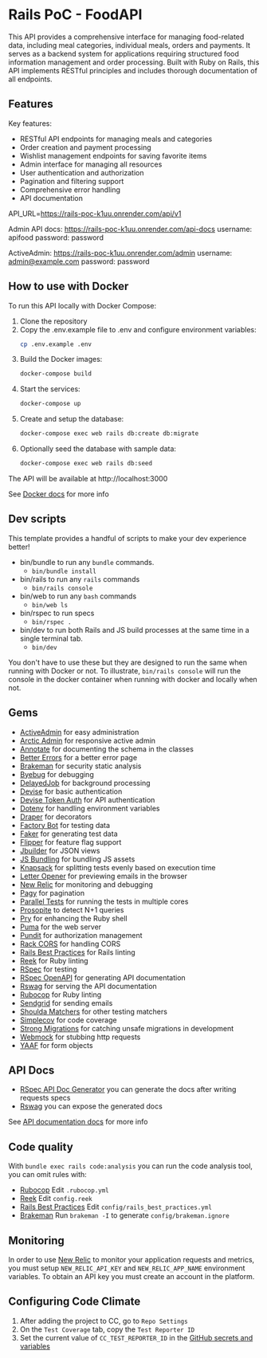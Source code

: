 # Rails PoC - FoodAPI

This API provides a comprehensive interface for managing food-related data, including meal categories, individual meals, orders and payments. It serves as a backend system for applications requiring structured food information management and order processing. Built with Ruby on Rails, this API implements RESTful principles and includes thorough documentation of all endpoints.

## Features

Key features:
- RESTful API endpoints for managing meals and categories
- Order creation and payment processing
- Wishlist management endpoints for saving favorite items
- Admin interface for managing all resources
- User authentication and authorization
- Pagination and filtering support
- Comprehensive error handling
- API documentation

API_URL=https://rails-poc-k1uu.onrender.com/api/v1

Admin API docs:
https://rails-poc-k1uu.onrender.com/api-docs
username: apifood
password: password

ActiveAdmin:
https://rails-poc-k1uu.onrender.com/admin
username: admin@example.com
password: password

## How to use with Docker

To run this API locally with Docker Compose:

1. Clone the repository
2. Copy the .env.example file to .env and configure environment variables:
   ```bash
   cp .env.example .env
   ```
3. Build the Docker images:
   ```bash
   docker-compose build
   ```
4. Start the services:
   ```bash
   docker-compose up
   ```
5. Create and setup the database:
   ```bash
   docker-compose exec web rails db:create db:migrate
   ```
6. Optionally seed the database with sample data:
   ```bash
   docker-compose exec web rails db:seed
   ```

The API will be available at http://localhost:3000


See [Docker docs](./docs/docker.md) for more info

## Dev scripts

This template provides a handful of scripts to make your dev experience better!

- bin/bundle to run any `bundle` commands.
  - `bin/bundle install`
- bin/rails to run any `rails` commands
  - `bin/rails console`
- bin/web to run any `bash` commands
  - `bin/web ls`
- bin/rspec to run specs
  - `bin/rspec .`
- bin/dev to run both Rails and JS build processes at the same time in a single terminal tab.
  - `bin/dev`

You don't have to use these but they are designed to run the same when running with Docker or not.
To illustrate, `bin/rails console` will run the console in the docker container when running with docker and locally when not.

## Gems

- [ActiveAdmin](https://github.com/activeadmin/activeadmin) for easy administration
- [Arctic Admin](https://github.com/cprodhomme/arctic_admin) for responsive active admin
- [Annotate](https://github.com/ctran/annotate_models) for documenting the schema in the classes
- [Better Errors](https://github.com/charliesome/better_errors) for a better error page
- [Brakeman](https://github.com/presidentbeef/brakeman) for security static analysis
- [Byebug](https://github.com/deivid-rodriguez/byebug) for debugging
- [DelayedJob](https://github.com/collectiveidea/delayed_job) for background processing
- [Devise](https://github.com/plataformatec/devise) for basic authentication
- [Devise Token Auth](https://github.com/lynndylanhurley/devise_token_auth) for API authentication
- [Dotenv](https://github.com/bkeepers/dotenv) for handling environment variables
- [Draper](https://github.com/drapergem/draper) for decorators
- [Factory Bot](https://github.com/thoughtbot/factory_bot) for testing data
- [Faker](https://github.com/stympy/faker) for generating test data
- [Flipper](https://github.com/jnunemaker/flipper) for feature flag support
- [Jbuilder](https://github.com/rails/jbuilder) for JSON views
- [JS Bundling](https://github.com/rails/jsbundling-rails) for bundling JS assets
- [Knapsack](https://github.com/KnapsackPro/knapsack) for splitting tests evenly based on execution time
- [Letter Opener](https://github.com/ryanb/letter_opener) for previewing emails in the browser
- [New Relic](https://github.com/newrelic/newrelic-ruby-agent) for monitoring and debugging
- [Pagy](https://github.com/ddnexus/pagy) for pagination
- [Parallel Tests](https://github.com/grosser/parallel_tests) for running the tests in multiple cores
- [Prosopite](https://github.com/charkost/prosopite) to detect N+1 queries
- [Pry](https://github.com/pry/pry) for enhancing the Ruby shell
- [Puma](https://github.com/puma/puma) for the web server
- [Pundit](https://github.com/varvet/pundit) for authorization management
- [Rack CORS](https://github.com/cyu/rack-cors) for handling CORS
- [Rails Best Practices](https://github.com/flyerhzm/rails_best_practices) for Rails linting
- [Reek](https://github.com/troessner/reek) for Ruby linting
- [RSpec](https://github.com/rspec/rspec) for testing
- [RSpec OpenAPI](https://github.com/exoego/rspec-openapi) for generating API documentation
- [Rswag](https://github.com/rswag/rswag) for serving the API documentation
- [Rubocop](https://github.com/bbatsov/rubocop/) for Ruby linting
- [Sendgrid](https://github.com/stephenb/sendgrid) for sending emails
- [Shoulda Matchers](https://github.com/thoughtbot/shoulda-matchers) for other testing matchers
- [Simplecov](https://github.com/colszowka/simplecov) for code coverage
- [Strong Migrations](https://github.com/ankane/strong_migrations) for catching unsafe migrations in development
- [Webmock](https://github.com/bblimke/webmock) for stubbing http requests
- [YAAF](https://github.com/rootstrap/yaaf) for form objects

## API Docs

- [RSpec API Doc Generator](https://github.com/exoego/rspec-openapi) you can generate the docs after writing requests specs
- [Rswag](https://github.com/rswag/rswag) you can expose the generated docs

See [API documentation docs](./docs/api_documentation.md) for more info

## Code quality

With `bundle exec rails code:analysis` you can run the code analysis tool, you can omit rules with:

- [Rubocop](https://github.com/bbatsov/rubocop/blob/master/config/default.yml) Edit `.rubocop.yml`
- [Reek](https://github.com/troessner/reek#configuration-file) Edit `config.reek`
- [Rails Best Practices](https://github.com/flyerhzm/rails_best_practices#custom-configuration) Edit `config/rails_best_practices.yml`
- [Brakeman](https://github.com/presidentbeef/brakeman) Run `brakeman -I` to generate `config/brakeman.ignore`

## Monitoring

In order to use [New Relic](https://newrelic.com) to monitor your application requests and metrics, you must setup `NEW_RELIC_API_KEY` and `NEW_RELIC_APP_NAME` environment variables.
To obtain an API key you must create an account in the platform.

## Configuring Code Climate

1. After adding the project to CC, go to `Repo Settings`
1. On the `Test Coverage` tab, copy the `Test Reporter ID`
1. Set the current value of `CC_TEST_REPORTER_ID` in the [GitHub secrets and variables](https://docs.github.com/en/actions/security-guides/using-secrets-in-github-actions#creating-secrets-for-a-repository)